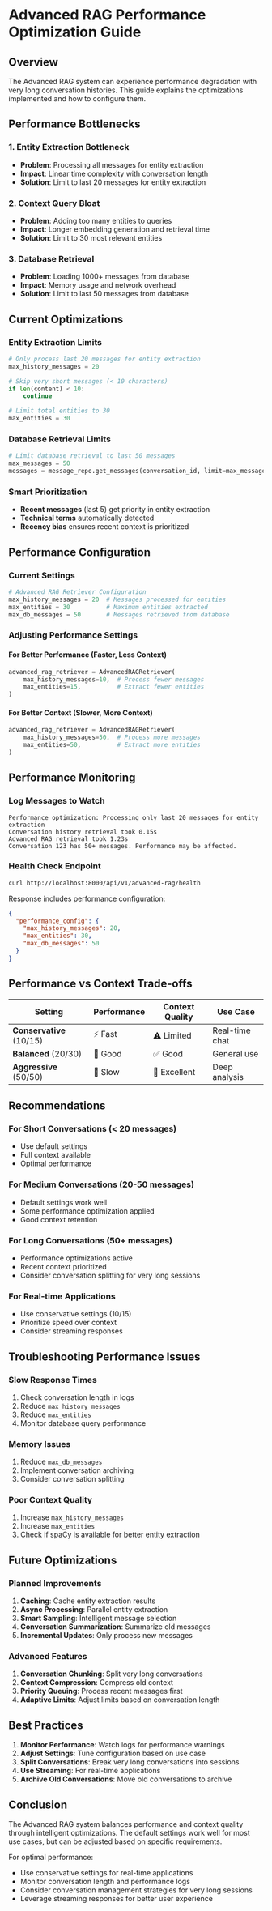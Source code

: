 # Advanced RAG Performance Optimization Guide

## Overview

The Advanced RAG system can experience performance degradation with very long conversation histories. This guide explains the optimizations implemented and how to configure them.

## Performance Bottlenecks

### 1. **Entity Extraction Bottleneck**
- **Problem**: Processing all messages for entity extraction
- **Impact**: Linear time complexity with conversation length
- **Solution**: Limit to last 20 messages for entity extraction

### 2. **Context Query Bloat**
- **Problem**: Adding too many entities to queries
- **Impact**: Longer embedding generation and retrieval time
- **Solution**: Limit to 30 most relevant entities

### 3. **Database Retrieval**
- **Problem**: Loading 1000+ messages from database
- **Impact**: Memory usage and network overhead
- **Solution**: Limit to last 50 messages from database

## Current Optimizations

### **Entity Extraction Limits**
```python
# Only process last 20 messages for entity extraction
max_history_messages = 20

# Skip very short messages (< 10 characters)
if len(content) < 10:
    continue

# Limit total entities to 30
max_entities = 30
```

### **Database Retrieval Limits**
```python
# Limit database retrieval to last 50 messages
max_messages = 50
messages = message_repo.get_messages(conversation_id, limit=max_messages)
```

### **Smart Prioritization**
- **Recent messages** (last 5) get priority in entity extraction
- **Technical terms** automatically detected
- **Recency bias** ensures recent context is prioritized

## Performance Configuration

### **Current Settings**
```python
# Advanced RAG Retriever Configuration
max_history_messages = 20  # Messages processed for entities
max_entities = 30          # Maximum entities extracted
max_db_messages = 50       # Messages retrieved from database
```

### **Adjusting Performance Settings**

#### **For Better Performance (Faster, Less Context)**
```python
advanced_rag_retriever = AdvancedRAGRetriever(
    max_history_messages=10,  # Process fewer messages
    max_entities=15,          # Extract fewer entities
)
```

#### **For Better Context (Slower, More Context)**
```python
advanced_rag_retriever = AdvancedRAGRetriever(
    max_history_messages=50,  # Process more messages
    max_entities=50,          # Extract more entities
)
```

## Performance Monitoring

### **Log Messages to Watch**
```
Performance optimization: Processing only last 20 messages for entity extraction
Conversation history retrieval took 0.15s
Advanced RAG retrieval took 1.23s
Conversation 123 has 50+ messages. Performance may be affected.
```

### **Health Check Endpoint**
```bash
curl http://localhost:8000/api/v1/advanced-rag/health
```

Response includes performance configuration:
```json
{
  "performance_config": {
    "max_history_messages": 20,
    "max_entities": 30,
    "max_db_messages": 50
  }
}
```

## Performance vs Context Trade-offs

| **Setting** | **Performance** | **Context Quality** | **Use Case** |
|-------------|-----------------|-------------------|--------------|
| **Conservative** (10/15) | ⚡ Fast | ⚠️ Limited | Real-time chat |
| **Balanced** (20/30) | 🚀 Good | ✅ Good | General use |
| **Aggressive** (50/50) | 🐌 Slow | 🎯 Excellent | Deep analysis |

## Recommendations

### **For Short Conversations (< 20 messages)**
- Use default settings
- Full context available
- Optimal performance

### **For Medium Conversations (20-50 messages)**
- Default settings work well
- Some performance optimization applied
- Good context retention

### **For Long Conversations (50+ messages)**
- Performance optimizations active
- Recent context prioritized
- Consider conversation splitting for very long sessions

### **For Real-time Applications**
- Use conservative settings (10/15)
- Prioritize speed over context
- Consider streaming responses

## Troubleshooting Performance Issues

### **Slow Response Times**
1. Check conversation length in logs
2. Reduce `max_history_messages`
3. Reduce `max_entities`
4. Monitor database query performance

### **Memory Issues**
1. Reduce `max_db_messages`
2. Implement conversation archiving
3. Consider conversation splitting

### **Poor Context Quality**
1. Increase `max_history_messages`
2. Increase `max_entities`
3. Check if spaCy is available for better entity extraction

## Future Optimizations

### **Planned Improvements**
1. **Caching**: Cache entity extraction results
2. **Async Processing**: Parallel entity extraction
3. **Smart Sampling**: Intelligent message selection
4. **Conversation Summarization**: Summarize old messages
5. **Incremental Updates**: Only process new messages

### **Advanced Features**
1. **Conversation Chunking**: Split very long conversations
2. **Context Compression**: Compress old context
3. **Priority Queuing**: Process recent messages first
4. **Adaptive Limits**: Adjust limits based on conversation length

## Best Practices

1. **Monitor Performance**: Watch logs for performance warnings
2. **Adjust Settings**: Tune configuration based on use case
3. **Split Conversations**: Break very long conversations into sessions
4. **Use Streaming**: For real-time applications
5. **Archive Old Conversations**: Move old conversations to archive

## Conclusion

The Advanced RAG system balances performance and context quality through intelligent optimizations. The default settings work well for most use cases, but can be adjusted based on specific requirements.

For optimal performance:
- Use conservative settings for real-time applications
- Monitor conversation length and performance logs
- Consider conversation management strategies for very long sessions
- Leverage streaming responses for better user experience 
